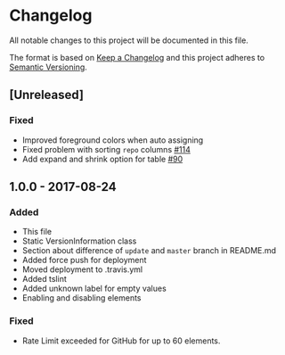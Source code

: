 # Changelog

All notable changes to this project will be documented in this file.

The format is based on [Keep a Changelog](http://keepachangelog.com/en/1.0.0/)
and this project adheres to [Semantic Versioning](http://semver.org/spec/v2.0.0.html).

## [Unreleased]
### Fixed
- Improved foreground colors when auto assigning
- Fixed problem with sorting `repo` columns [#114](https://github.com/ultimate-comparisons/ultimate-comparison-BASE/issues/114)
- Add expand and shrink option for table [#90](https://github.com/ultimate-comparisons/ultimate-comparison-BASE/issues/90)

## 1.0.0 - 2017-08-24
### Added
- This file
- Static VersionInformation class
- Section about difference of `update` and `master` branch in README.md
- Added force push for deployment
- Moved deployment to .travis.yml
- Added tslint
- Added unknown label for empty values
- Enabling and disabling elements

### Fixed
- Rate Limit exceeded for GitHub for up to 60 elements.
